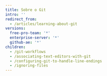 ```yaml
---
title: Sobre o Git
intro: ''
redirect_from:
  - /articles/learning-about-git
versions:
  free-pro-team: '*'
  enterprise-server: '*'
  github-ae: '*'
children:
  - /git-workflows
  - /associating-text-editors-with-git
  - /configuring-git-to-handle-line-endings
  - /ignoring-files
---
```


